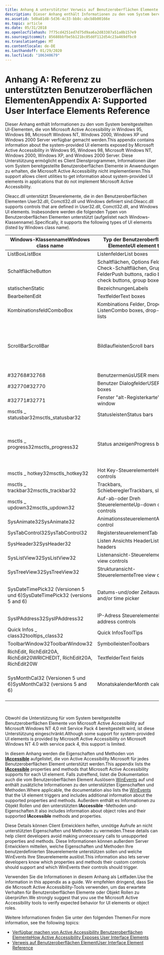 ```yaml
---
title: Anhang A unterstützter Verweis auf Benutzeroberflächen Elemente
description: Dieser Anhang enthält Informationen zu den vom System bereitgestellten UI-Elementen, die von Microsoft Active Accessibility in Windows 95, Windows 98, Microsoft Windows NT, Windows 2000, Windows XP und Windows 2000 Server verfügbar gemacht werden.
ms.assetid: 5d0a81d8-5d36-4c33-bb8c-abcb8b00166e
ms.topic: article
ms.date: 05/31/2018
ms.openlocfilehash: 7f75cd4251ed7d75d9aa6a2d83387a51a8b157e9
ms.sourcegitcommit: 85688bbfbe5b121bc05ddf112d54c23a469dfbc0
ms.translationtype: MT
ms.contentlocale: de-DE
ms.lasthandoff: 01/29/2020
ms.locfileid: "106340679"
---
```

# <a name="appendix-a-supported-user-interface-elements-reference"></a><span data-ttu-id="192d4-103">Anhang A: Referenz zu unterstützten Benutzeroberflächen Elementen</span><span class="sxs-lookup"><span data-stu-id="192d4-103">Appendix A: Supported User Interface Elements Reference</span></span>

<span data-ttu-id="192d4-104">Dieser Anhang enthält Informationen zu den vom System bereitgestellten UI-Elementen, die von Microsoft Active Accessibility in Windows 95, Windows 98, Microsoft Windows NT, Windows 2000, Windows XP und Windows 2000 Server verfügbar gemacht werden.</span><span class="sxs-lookup"><span data-stu-id="192d4-104">This appendix contains information about the system-provided UI elements exposed by Microsoft Active Accessibility in Windows 95, Windows 98, Microsoft Windows NT, Windows 2000, Windows XP, and Windows 2000 Server.</span></span> <span data-ttu-id="192d4-105">Diese Unterstützung ermöglicht es Client Dienstprogrammen, Informationen über vom System bereitgestellte Benutzeroberflächen Elemente in Anwendungen zu erhalten, die Microsoft Active Accessibility nicht implementieren.</span><span class="sxs-lookup"><span data-stu-id="192d4-105">This support allows client utilities to get information about system-provided UI elements in applications that do not implement Microsoft Active Accessibility.</span></span>

<span data-ttu-id="192d4-106">Oleacc.dll unterstützt Steuerelemente, die in den Benutzeroberflächen Elementen User32.dll, Comctl32.dll und Windows definiert sind.</span><span class="sxs-lookup"><span data-stu-id="192d4-106">Oleacc.dll supports controls that are defined in User32.dll, Comctl32.dll, and Windows UI elements.</span></span> <span data-ttu-id="192d4-107">Insbesondere werden die folgenden Typen von Benutzeroberflächen Elementen unterstützt (aufgelistet nach Windows-Klassenname).</span><span class="sxs-lookup"><span data-stu-id="192d4-107">Specifically, it supports the following types of UI elements (listed by Windows class name).</span></span>



| <span data-ttu-id="192d4-108">Windows-Klassenname</span><span class="sxs-lookup"><span data-stu-id="192d4-108">Windows class name</span></span>                   | <span data-ttu-id="192d4-109">Typ der Benutzeroberflächen Elemente</span><span class="sxs-lookup"><span data-stu-id="192d4-109">UI element type</span></span>                                         | <span data-ttu-id="192d4-110">Windows Vista-Updates</span><span class="sxs-lookup"><span data-stu-id="192d4-110">Windows Vista updates</span></span>                                                                                                                                                                                                |
|--------------------------------------|---------------------------------------------------------|----------------------------------------------------------------------------------------------------------------------------------------------------------------------------------------------------------------------|
| <span data-ttu-id="192d4-111">ListBox</span><span class="sxs-lookup"><span data-stu-id="192d4-111">ListBox</span></span>                              | <span data-ttu-id="192d4-112">Listenfelder</span><span class="sxs-lookup"><span data-stu-id="192d4-112">List boxes</span></span>                                              | <span data-ttu-id="192d4-113">Keine</span><span class="sxs-lookup"><span data-stu-id="192d4-113">None</span></span>                                                                                                                                                                                                                 |
| <span data-ttu-id="192d4-114">Schaltfläche</span><span class="sxs-lookup"><span data-stu-id="192d4-114">Button</span></span>                               | <span data-ttu-id="192d4-115">Schaltflächen, Options Felder, Check-Schaltflächen, Gruppen Felder</span><span class="sxs-lookup"><span data-stu-id="192d4-115">Push buttons, radio buttons, check buttons, group boxes</span></span> | <span data-ttu-id="192d4-116">Unterteilte Schaltflächen können NULL oder mehr untergeordnete Elemente enthalten.</span><span class="sxs-lookup"><span data-stu-id="192d4-116">Split buttons can have zero or more children.</span></span>                                                                                                                                                                        |
| <span data-ttu-id="192d4-117">statischen</span><span class="sxs-lookup"><span data-stu-id="192d4-117">Static</span></span>                               | <span data-ttu-id="192d4-118">Bezeichnungen</span><span class="sxs-lookup"><span data-stu-id="192d4-118">Labels</span></span>                                                  | <span data-ttu-id="192d4-119">Keine</span><span class="sxs-lookup"><span data-stu-id="192d4-119">None</span></span>                                                                                                                                                                                                                 |
| <span data-ttu-id="192d4-120">Bearbeiten</span><span class="sxs-lookup"><span data-stu-id="192d4-120">Edit</span></span>                                 | <span data-ttu-id="192d4-121">Textfelder</span><span class="sxs-lookup"><span data-stu-id="192d4-121">Text boxes</span></span>                                              | <span data-ttu-id="192d4-122">Keine</span><span class="sxs-lookup"><span data-stu-id="192d4-122">None</span></span>                                                                                                                                                                                                                 |
| <span data-ttu-id="192d4-123">Kombinationsfeld</span><span class="sxs-lookup"><span data-stu-id="192d4-123">ComboBox</span></span>                             | <span data-ttu-id="192d4-124">Kombinations Felder, Dropdown Listen</span><span class="sxs-lookup"><span data-stu-id="192d4-124">Combo boxes, drop-down lists</span></span>                            | <span data-ttu-id="192d4-125">Keine</span><span class="sxs-lookup"><span data-stu-id="192d4-125">None</span></span>                                                                                                                                                                                                                 |
| <span data-ttu-id="192d4-126">ScrollBar</span><span class="sxs-lookup"><span data-stu-id="192d4-126">ScrollBar</span></span>                            | <span data-ttu-id="192d4-127">Bildlaufleisten</span><span class="sxs-lookup"><span data-stu-id="192d4-127">Scroll bars</span></span>                                             | <span data-ttu-id="192d4-128">[**Ereignis \_ Objekt \_ contentscrollt**](event-constants.md) ist ein neues Ereignis für Steuerelemente, die über scrollfunktionen verfügen, aber keine Standard Scrollleiste als Teil des-Steuer Elements enthalten.</span><span class="sxs-lookup"><span data-stu-id="192d4-128">[**EVENT\_OBJECT\_CONTENTSCROLLED**](event-constants.md) is a new event for control that have scrolling functionality but do not include a standard scroll bar as part of the control.</span></span> |
| <span data-ttu-id="192d4-129">\#32768</span><span class="sxs-lookup"><span data-stu-id="192d4-129">\#32768</span></span>                              | <span data-ttu-id="192d4-130">Benutzermenüs</span><span class="sxs-lookup"><span data-stu-id="192d4-130">USER menus</span></span>                                              | <span data-ttu-id="192d4-131">Keine</span><span class="sxs-lookup"><span data-stu-id="192d4-131">None</span></span>                                                                                                                                                                                                                 |
| <span data-ttu-id="192d4-132">\#32770</span><span class="sxs-lookup"><span data-stu-id="192d4-132">\#32770</span></span>                              | <span data-ttu-id="192d4-133">Benutzer Dialogfelder</span><span class="sxs-lookup"><span data-stu-id="192d4-133">USER dialog boxes</span></span>                                       | <span data-ttu-id="192d4-134">Keine</span><span class="sxs-lookup"><span data-stu-id="192d4-134">None</span></span>                                                                                                                                                                                                                 |
| <span data-ttu-id="192d4-135">\#32771</span><span class="sxs-lookup"><span data-stu-id="192d4-135">\#32771</span></span>                              | <span data-ttu-id="192d4-136">Fenster "alt-Registerkarte"</span><span class="sxs-lookup"><span data-stu-id="192d4-136">Alt-tab window</span></span>                                          | <span data-ttu-id="192d4-137">Nur im klassischen Modus verfügbar.</span><span class="sxs-lookup"><span data-stu-id="192d4-137">Available only in classic mode.</span></span>                                                                                                                                                                                      |
| <span data-ttu-id="192d4-138">msctls \_ statusbar32</span><span class="sxs-lookup"><span data-stu-id="192d4-138">msctls\_statusbar32</span></span>                  | <span data-ttu-id="192d4-139">Statusleisten</span><span class="sxs-lookup"><span data-stu-id="192d4-139">Status bars</span></span>                                             | <span data-ttu-id="192d4-140">Keine</span><span class="sxs-lookup"><span data-stu-id="192d4-140">None</span></span>                                                                                                                                                                                                                 |
| <span data-ttu-id="192d4-141">msctls \_ progress32</span><span class="sxs-lookup"><span data-stu-id="192d4-141">msctls\_progress32</span></span>                   | <span data-ttu-id="192d4-142">Status anzeigen</span><span class="sxs-lookup"><span data-stu-id="192d4-142">Progress bars</span></span>                                           | <span data-ttu-id="192d4-143">Neue Farboptionen für Status leisten werden von den Eigenschaften Microsoft Active Accessibility oder Microsoft UI Automation nicht verfügbar gemacht.</span><span class="sxs-lookup"><span data-stu-id="192d4-143">New color options for progress bars are not exposed by Microsoft Active Accessibility or Microsoft UI Automation properties.</span></span>                                                                                         |
| <span data-ttu-id="192d4-144">msctls \_ hotkey32</span><span class="sxs-lookup"><span data-stu-id="192d4-144">msctls\_hotkey32</span></span>                     | <span data-ttu-id="192d4-145">Hot Key-Steuerelemente</span><span class="sxs-lookup"><span data-stu-id="192d4-145">Hot key controls</span></span>                                        | <span data-ttu-id="192d4-146">Keine</span><span class="sxs-lookup"><span data-stu-id="192d4-146">None</span></span>                                                                                                                                                                                                                 |
| <span data-ttu-id="192d4-147">msctls \_ trackbar32</span><span class="sxs-lookup"><span data-stu-id="192d4-147">msctls\_trackbar32</span></span>                   | <span data-ttu-id="192d4-148">Trackbars, Schieberegler</span><span class="sxs-lookup"><span data-stu-id="192d4-148">Trackbars, sliders</span></span>                                      | <span data-ttu-id="192d4-149">Keine</span><span class="sxs-lookup"><span data-stu-id="192d4-149">None</span></span>                                                                                                                                                                                                                 |
| <span data-ttu-id="192d4-150">msctls \_ updown32</span><span class="sxs-lookup"><span data-stu-id="192d4-150">msctls\_updown32</span></span>                     | <span data-ttu-id="192d4-151">Auf-ab-oder Dreh Steuerelemente</span><span class="sxs-lookup"><span data-stu-id="192d4-151">Up-down or spin controls</span></span>                                | <span data-ttu-id="192d4-152">Keine</span><span class="sxs-lookup"><span data-stu-id="192d4-152">None</span></span>                                                                                                                                                                                                                 |
| <span data-ttu-id="192d4-153">SysAnimate32</span><span class="sxs-lookup"><span data-stu-id="192d4-153">SysAnimate32</span></span>                         | <span data-ttu-id="192d4-154">Animationssteuerelement</span><span class="sxs-lookup"><span data-stu-id="192d4-154">Animation control</span></span>                                       | <span data-ttu-id="192d4-155">Keine</span><span class="sxs-lookup"><span data-stu-id="192d4-155">None</span></span>                                                                                                                                                                                                                 |
| <span data-ttu-id="192d4-156">SysTabControl32</span><span class="sxs-lookup"><span data-stu-id="192d4-156">SysTabControl32</span></span>                      | <span data-ttu-id="192d4-157">Registersteuerelement</span><span class="sxs-lookup"><span data-stu-id="192d4-157">Tab control</span></span>                                             | <span data-ttu-id="192d4-158">Keine</span><span class="sxs-lookup"><span data-stu-id="192d4-158">None</span></span>                                                                                                                                                                                                                 |
| <span data-ttu-id="192d4-159">SysHeader32</span><span class="sxs-lookup"><span data-stu-id="192d4-159">SysHeader32</span></span>                          | <span data-ttu-id="192d4-160">Listen Ansichts Header</span><span class="sxs-lookup"><span data-stu-id="192d4-160">List view headers</span></span>                                       | <span data-ttu-id="192d4-161">Keine</span><span class="sxs-lookup"><span data-stu-id="192d4-161">None</span></span>                                                                                                                                                                                                                 |
| <span data-ttu-id="192d4-162">SysListView32</span><span class="sxs-lookup"><span data-stu-id="192d4-162">SysListView32</span></span>                        | <span data-ttu-id="192d4-163">Listenansicht-Steuerelemente</span><span class="sxs-lookup"><span data-stu-id="192d4-163">List view controls</span></span>                                      | <span data-ttu-id="192d4-164">Keine</span><span class="sxs-lookup"><span data-stu-id="192d4-164">None</span></span>                                                                                                                                                                                                                 |
| <span data-ttu-id="192d4-165">SysTreeView32</span><span class="sxs-lookup"><span data-stu-id="192d4-165">SysTreeView32</span></span>                        | <span data-ttu-id="192d4-166">Strukturansicht-Steuerelemente</span><span class="sxs-lookup"><span data-stu-id="192d4-166">Tree view controls</span></span>                                      | <span data-ttu-id="192d4-167">Keine</span><span class="sxs-lookup"><span data-stu-id="192d4-167">None</span></span>                                                                                                                                                                                                                 |
| <span data-ttu-id="192d4-168">SysDateTimePick32 (Versionen 5 und 6)</span><span class="sxs-lookup"><span data-stu-id="192d4-168">SysDateTimePick32 (versions 5 and 6)</span></span> | <span data-ttu-id="192d4-169">Datums-und/oder Zeitauswahl</span><span class="sxs-lookup"><span data-stu-id="192d4-169">Date and/or time picker</span></span>                                 | <span data-ttu-id="192d4-170">Version 6 dieses Steuer Elements in Windows Vista verfügt über eine native [**ibarrierefreie**](/windows/desktop/api/oleacc/nn-oleacc-iaccessible) -Implementierung.</span><span class="sxs-lookup"><span data-stu-id="192d4-170">Version 6 of this control in Windows Vista has a native [**IAccessible**](/windows/desktop/api/oleacc/nn-oleacc-iaccessible) implementation.</span></span>                                                                                                           |
| <span data-ttu-id="192d4-171">SysIPAddress32</span><span class="sxs-lookup"><span data-stu-id="192d4-171">SysIPAddress32</span></span>                       | <span data-ttu-id="192d4-172">IP-Adress Steuerelemente</span><span class="sxs-lookup"><span data-stu-id="192d4-172">IP address controls</span></span>                                     | <span data-ttu-id="192d4-173">Keine</span><span class="sxs-lookup"><span data-stu-id="192d4-173">None</span></span>                                                                                                                                                                                                                 |
| <span data-ttu-id="192d4-174">Quick Infos \_ class32</span><span class="sxs-lookup"><span data-stu-id="192d4-174">tooltips\_class32</span></span>                    | <span data-ttu-id="192d4-175">Quick Infos</span><span class="sxs-lookup"><span data-stu-id="192d4-175">ToolTips</span></span>                                                | <span data-ttu-id="192d4-176">Keine</span><span class="sxs-lookup"><span data-stu-id="192d4-176">None</span></span>                                                                                                                                                                                                                 |
| <span data-ttu-id="192d4-177">ToolbarWindow32</span><span class="sxs-lookup"><span data-stu-id="192d4-177">ToolbarWindow32</span></span>                      | <span data-ttu-id="192d4-178">Symbolleisten</span><span class="sxs-lookup"><span data-stu-id="192d4-178">Toolbars</span></span>                                                | <span data-ttu-id="192d4-179">Keine</span><span class="sxs-lookup"><span data-stu-id="192d4-179">None</span></span>                                                                                                                                                                                                                 |
| <span data-ttu-id="192d4-180">RichEdit, RichEdit20A, RichEdit20W</span><span class="sxs-lookup"><span data-stu-id="192d4-180">RICHEDIT, RichEdit20A, RichEdit20W</span></span>   | <span data-ttu-id="192d4-181">Textfelder</span><span class="sxs-lookup"><span data-stu-id="192d4-181">Text fields</span></span>                                             | <span data-ttu-id="192d4-182">Keine</span><span class="sxs-lookup"><span data-stu-id="192d4-182">None</span></span>                                                                                                                                                                                                                 |
| <span data-ttu-id="192d4-183">SysMonthCal32 (Versionen 5 und 6)</span><span class="sxs-lookup"><span data-stu-id="192d4-183">SysMonthCal32 (versions 5 and 6)</span></span>     | <span data-ttu-id="192d4-184">Monatskalender</span><span class="sxs-lookup"><span data-stu-id="192d4-184">Month calendar</span></span>                                          | <span data-ttu-id="192d4-185">Version 6 dieses Steuer Elements in Windows Vista verfügt über eine native [**ibarrierefreie**](/windows/desktop/api/oleacc/nn-oleacc-iaccessible) -Implementierung.</span><span class="sxs-lookup"><span data-stu-id="192d4-185">Version 6 of this control in Windows Vista has a native [**IAccessible**](/windows/desktop/api/oleacc/nn-oleacc-iaccessible) implementation.</span></span>                                                                                                           |



 

<span data-ttu-id="192d4-186">Obwohl die Unterstützung für vom System bereitgestellte Benutzeroberflächen Elemente von Microsoft Active Accessibility auf Microsoft Windows NT 4,0 mit Service Pack 4 bereitgestellt wird, ist diese Unterstützung eingeschränkt.</span><span class="sxs-lookup"><span data-stu-id="192d4-186">Although some support for system-provided UI elements is provided by Microsoft Active Accessibility on Microsoft Windows NT 4.0 with service pack 4, this support is limited.</span></span>

<span data-ttu-id="192d4-187">In diesem Anhang werden die Eigenschaften und Methoden von [**IAccessible**](/windows/desktop/api/oleacc/nn-oleacc-iaccessible) aufgelistet, die von Active Accessibility Microsoft für jedes Benutzeroberflächen Element unterstützt werden.</span><span class="sxs-lookup"><span data-stu-id="192d4-187">This appendix lists the [**IAccessible**](/windows/desktop/api/oleacc/nn-oleacc-iaccessible) properties and methods that Microsoft Active Accessibility supports for each UI element.</span></span> <span data-ttu-id="192d4-188">Falls zutreffend, listet die Dokumentation auch die vom Benutzeroberflächen Element Auslösern [WinEvents](winevents-infrastructure.md) auf und enthält zusätzliche Informationen zu den unterstützten Eigenschaften und Methoden.</span><span class="sxs-lookup"><span data-stu-id="192d4-188">Where applicable, the documentation also lists the [WinEvents](winevents-infrastructure.md) that the UI element triggers and includes additional information about the supported properties and methods.</span></span> <span data-ttu-id="192d4-189">Außerdem enthält es Informationen zu Objekt Rollen und den unterstützten **IAccessible** -Methoden und-Eigenschaften.</span><span class="sxs-lookup"><span data-stu-id="192d4-189">It also includes information about object roles and their supported **IAccessible** methods and properties.</span></span>

<span data-ttu-id="192d4-190">Diese Details können Client Entwicklern helfen, unnötige Aufrufe an nicht unterstützten Eigenschaften und Methoden zu vermeiden.</span><span class="sxs-lookup"><span data-stu-id="192d4-190">These details can help client developers avoid making unnecessary calls to unsupported properties and methods.</span></span> <span data-ttu-id="192d4-191">Diese Informationen können außerdem Server Entwicklern mitteilen, welche Eigenschaften und Methoden Ihre benutzerdefinierten Steuerelemente unterstützen sollen und welche WinEvents Ihre Steuerelemente auslöst.</span><span class="sxs-lookup"><span data-stu-id="192d4-191">This information also lets server developers know which properties and methods their custom controls should support and which WinEvents their controls should trigger.</span></span>

<span data-ttu-id="192d4-192">Verwenden Sie die Informationen in diesem Anhang als Leitfaden.</span><span class="sxs-lookup"><span data-stu-id="192d4-192">Use the information in this appendix as a guide.</span></span> <span data-ttu-id="192d4-193">Wir empfehlen dringend, dass Sie die Microsoft Active Accessibility-Tools verwenden, um das erwartete Verhalten für Benutzeroberflächen Elemente oder Objekt Rollen zu überprüfen.</span><span class="sxs-lookup"><span data-stu-id="192d4-193">We strongly suggest that you use the Microsoft Active Accessibility tools to verify expected behavior for UI elements or object roles.</span></span>

<span data-ttu-id="192d4-194">Weitere Informationen finden Sie unter den folgenden Themen:</span><span class="sxs-lookup"><span data-stu-id="192d4-194">For more information, see the following topics:</span></span>

-   [<span data-ttu-id="192d4-195">Verfügbar machen von Active Accessibility Benutzeroberflächen Elemente</span><span class="sxs-lookup"><span data-stu-id="192d4-195">How Active Accessibility Exposes User Interface Elements</span></span>](how-active-accessibility-exposes-user-interface-elements.md)
-   [<span data-ttu-id="192d4-196">Verweis auf Benutzeroberflächen Element</span><span class="sxs-lookup"><span data-stu-id="192d4-196">User Interface Element Reference</span></span>](user-interface-element-reference.md)

 

 




